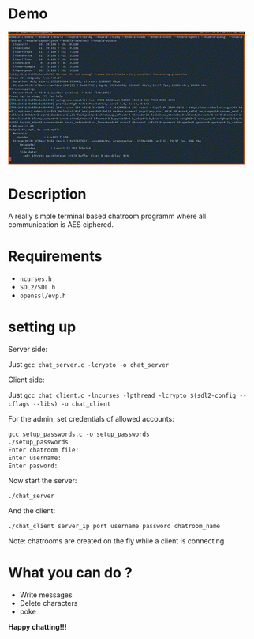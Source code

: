 # Demo

<img src="out.gif">

# Description

A really simple terminal based chatroom programm where all communication is AES ciphered.

# Requirements

- `ncurses.h`
- `SDL2/SDL.h`
- `openssl/evp.h`

# setting up

Server side:

Just `gcc chat_server.c -lcrypto -o chat_server`

Client side:

Just `gcc chat_client.c -lncurses -lpthread -lcrypto $(sdl2-config --cflags --libs) -o chat_client`

For the admin, set credentials of allowed accounts:

```
gcc setup_passwords.c -o setup_passwords
./setup_passwords
Enter chatroom file:
Enter username:
Enter pasword:
```

Now start the server:

```
./chat_server
```

And the client:

```
./chat_client server_ip port username password chatroom_name
```

Note: chatrooms are created on the fly while a client is connecting

# What you can do ?

- Write messages 
- Delete characters
- poke 

**Happy chatting!!!**


